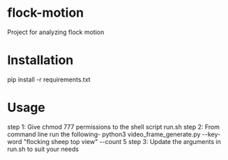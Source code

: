 # flock-motion
Project for analyzing flock motion

# Installation
pip install -r requirements.txt

# Usage
step 1: Give chmod 777 permissions to the shell script run.sh
step 2: From command line run the following-
python3 video_frame_generate.py --key-word "flocking sheep top view" --count 5
step 3: Update the arguments in run.sh to suit your needs




